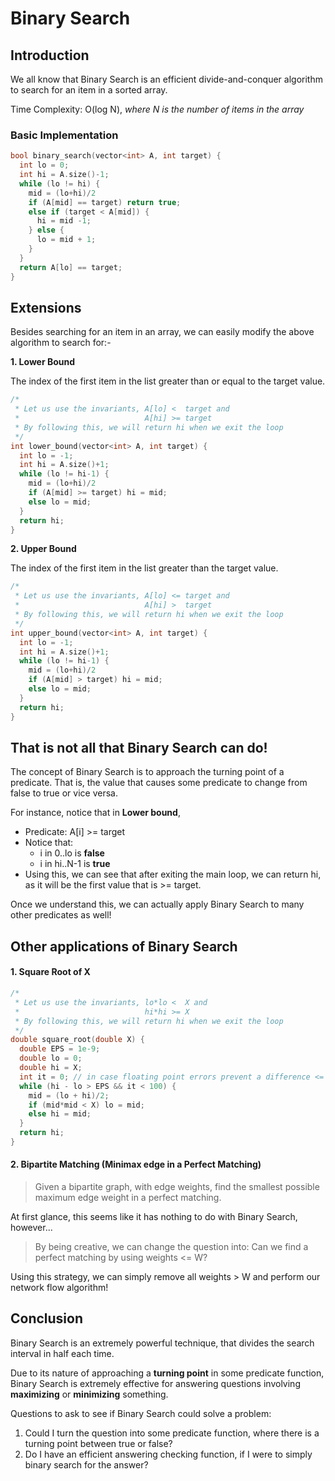 # Binary Search

## Introduction

We all know that Binary Search is an efficient divide-and-conquer algorithm to search for an item in a sorted array.

Time Complexity: O(log N), _where N is the number of items in the array_

### Basic Implementation
```c++
bool binary_search(vector<int> A, int target) {
  int lo = 0;
  int hi = A.size()-1;
  while (lo != hi) {
    mid = (lo+hi)/2
    if (A[mid] == target) return true;
    else if (target < A[mid]) {
      hi = mid -1;
    } else {
      lo = mid + 1;
    }
  }
  return A[lo] == target;
}
```

## Extensions
Besides searching for an item in an array, we can easily modify the above algorithm to search for:-

**1. Lower Bound**

  The index of the first item in the list greater than or equal to the target value.
  ```c++
  /*
   * Let us use the invariants, A[lo] <  target and
   *                            A[hi] >= target
   * By following this, we will return hi when we exit the loop
   */
  int lower_bound(vector<int> A, int target) {  
    int lo = -1;
    int hi = A.size()+1;
    while (lo != hi-1) {
      mid = (lo+hi)/2
      if (A[mid] >= target) hi = mid;
      else lo = mid;
    }
    return hi;
  }
  ```
**2. Upper Bound**

  The index of the first item in the list greater than the target value.
  ```c++
  /*
   * Let us use the invariants, A[lo] <= target and
   *                            A[hi] >  target
   * By following this, we will return hi when we exit the loop
   */
  int upper_bound(vector<int> A, int target) {
    int lo = -1;
    int hi = A.size()+1;
    while (lo != hi-1) {
      mid = (lo+hi)/2
      if (A[mid] > target) hi = mid;
      else lo = mid;
    }
    return hi;
  }
  ```

## That is not all that Binary Search can do!

The concept of Binary Search is to approach the turning point of a predicate. That is, the value that causes some predicate to change from false to true or vice versa.

For instance, notice that in **Lower bound**,
  - Predicate: A[i] >= target
  - Notice that:
    - i in 0..lo is **false**
    - i in hi..N-1 is **true**
  - Using this, we can see that after exiting the main loop, we can return hi, as it will be the first value that is >= target.

Once we understand this, we can actually apply Binary Search to many other predicates as well!

## Other applications of Binary Search

#### 1. Square Root of X
```c++
/*
 * Let us use the invariants, lo*lo <  X and
 *                            hi*hi >= X
 * By following this, we will return hi when we exit the loop
 */
double square_root(double X) {
  double EPS = 1e-9;
  double lo = 0;
  double hi = X;
  int it = 0; // in case floating point errors prevent a difference <= EPS
  while (hi - lo > EPS && it < 100) {
    mid = (lo + hi)/2;
    if (mid*mid < X) lo = mid;
    else hi = mid;
  }
  return hi;
}
```

#### 2. Bipartite Matching (Minimax edge in a Perfect Matching)

> Given a bipartite graph, with edge weights, find the smallest possible maximum edge weight in a perfect matching.

At first glance, this seems like it has nothing to do with Binary Search, however...

> By being creative, we can change the question into:
Can we find a perfect matching by using weights <= W?


Using this strategy, we can simply remove all weights > W and perform our network flow algorithm!

## Conclusion

Binary Search is an extremely powerful technique, that divides the search interval in half each time.

Due to its nature of approaching a **turning point** in some predicate function, Binary Search is extremely effective for answering questions involving **maximizing** or **minimizing** something.

Questions to ask to see if Binary Search could solve a problem:
1. Could I turn the question into some predicate function, where there is a turning point between true or false?
2. Do I have an efficient answering checking function, if I were to simply binary search for the answer?
